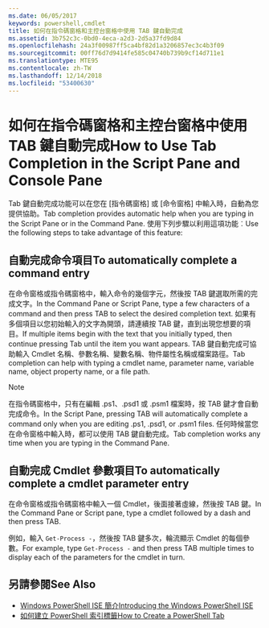 ```yaml
---
ms.date: 06/05/2017
keywords: powershell,cmdlet
title: 如何在指令碼窗格和主控台窗格中使用 TAB 鍵自動完成
ms.assetid: 3b752c3c-0bd0-4eca-a2d3-2d5a37fd9d84
ms.openlocfilehash: 24a3f00987ff5ca4bf82d1a3206857ec3c4b3f09
ms.sourcegitcommit: 00ff76d7d9414fe585c04740b739b9cf14d711e1
ms.translationtype: MTE95
ms.contentlocale: zh-TW
ms.lasthandoff: 12/14/2018
ms.locfileid: "53400630"
---
```

# <a name="how-to-use-tab-completion-in-the-script-pane-and-console-pane"></a><span data-ttu-id="7f084-103">如何在指令碼窗格和主控台窗格中使用 TAB 鍵自動完成</span><span class="sxs-lookup"><span data-stu-id="7f084-103">How to Use Tab Completion in the Script Pane and Console Pane</span></span>

<span data-ttu-id="7f084-104">Tab 鍵自動完成功能可以在您在 [指令碼窗格] 或 [命令窗格] 中輸入時，自動為您提供協助。</span><span class="sxs-lookup"><span data-stu-id="7f084-104">Tab completion provides automatic help when you are typing in the Script Pane or in the Command Pane.</span></span> <span data-ttu-id="7f084-105">使用下列步驟以利用這項功能︰</span><span class="sxs-lookup"><span data-stu-id="7f084-105">Use the following steps to take advantage of this feature:</span></span>

## <a name="to-automatically-complete-a-command-entry"></a><span data-ttu-id="7f084-106">自動完成命令項目</span><span class="sxs-lookup"><span data-stu-id="7f084-106">To automatically complete a command entry</span></span>

<span data-ttu-id="7f084-107">在命令窗格或指令碼窗格中，輸入命令的幾個字元，然後按 TAB 鍵選取所需的完成文字。</span><span class="sxs-lookup"><span data-stu-id="7f084-107">In the Command Pane or Script Pane, type a few characters of a command and then press TAB to select the desired completion text.</span></span> <span data-ttu-id="7f084-108">如果有多個項目以您初始輸入的文字為開頭，請連續按 TAB 鍵，直到出現您想要的項目。</span><span class="sxs-lookup"><span data-stu-id="7f084-108">If multiple items begin with the text that you initially typed, then continue pressing Tab until the item you want appears.</span></span> <span data-ttu-id="7f084-109">TAB 鍵自動完成可協助輸入 Cmdlet 名稱、參數名稱、變數名稱、物件屬性名稱或檔案路徑。</span><span class="sxs-lookup"><span data-stu-id="7f084-109">Tab completion can help with typing a cmdlet name, parameter name, variable name, object property name, or a file path.</span></span>

> [!NOTE]
> <span data-ttu-id="7f084-110">在指令碼窗格中，只有在編輯 .ps1、.psd1 或 .psm1 檔案時，按 TAB 鍵才會自動完成命令。</span><span class="sxs-lookup"><span data-stu-id="7f084-110">In the Script Pane, pressing TAB will automatically complete a command only when you are editing .ps1, .psd1, or .psm1 files.</span></span> <span data-ttu-id="7f084-111">任何時候當您在命令窗格中輸入時，都可以使用 TAB 鍵自動完成。</span><span class="sxs-lookup"><span data-stu-id="7f084-111">Tab completion works any time when you are typing in the Command Pane.</span></span>

## <a name="to-automatically-complete-a-cmdlet-parameter-entry"></a><span data-ttu-id="7f084-112">自動完成 Cmdlet 參數項目</span><span class="sxs-lookup"><span data-stu-id="7f084-112">To automatically complete a cmdlet parameter entry</span></span>

<span data-ttu-id="7f084-113">在命令窗格或指令碼窗格中輸入一個 Cmdlet，後面接著虛線，然後按 TAB 鍵。</span><span class="sxs-lookup"><span data-stu-id="7f084-113">In the Command Pane or Script pane, type a cmdlet followed by a dash and then press TAB.</span></span>

<span data-ttu-id="7f084-114">例如，輸入 `Get-Process -`，然後按 TAB 鍵多次，輪流顯示 Cmdlet 的每個參數。</span><span class="sxs-lookup"><span data-stu-id="7f084-114">For example, type `Get-Process -` and then press TAB multiple times to display each of the parameters for the cmdlet in turn.</span></span>

## <a name="see-also"></a><span data-ttu-id="7f084-115">另請參閱</span><span class="sxs-lookup"><span data-stu-id="7f084-115">See Also</span></span>

- [<span data-ttu-id="7f084-116">Windows PowerShell ISE 簡介</span><span class="sxs-lookup"><span data-stu-id="7f084-116">Introducing the Windows PowerShell ISE</span></span>](Introducing-the-Windows-PowerShell-ISE.md)
- [<span data-ttu-id="7f084-117">如何建立 PowerShell 索引標籤</span><span class="sxs-lookup"><span data-stu-id="7f084-117">How to Create a PowerShell Tab</span></span>](How-to-Create-a-PowerShell-Tab-in-Windows-PowerShell-ISE.md)
